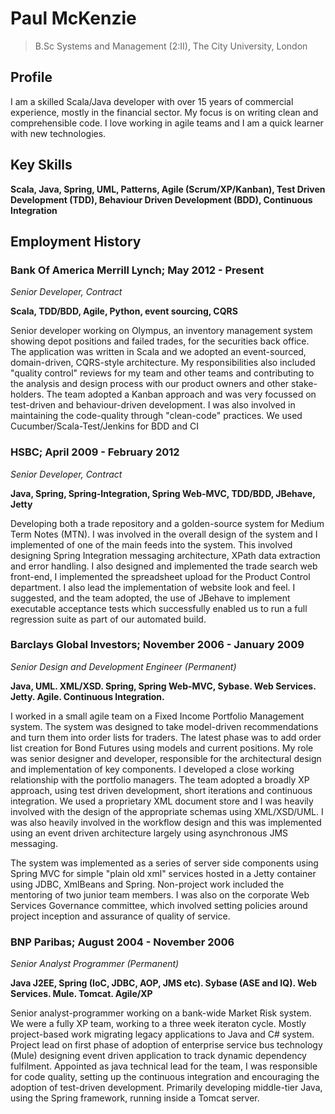 # Paul McKenzie
> B.Sc Systems and Management (2:II), The City University, London

## Profile
I am a skilled Scala/Java developer with over 15 years of commercial experience, mostly in the financial sector. My focus is on writing clean and comprehensible code. I love working in agile teams and I am a quick learner with new technologies.

## Key Skills
**Scala, Java, Spring, UML, Patterns, Agile (Scrum/XP/Kanban), Test Driven Development (TDD), Behaviour Driven Development (BDD), Continuous Integration**

## Employment History
### Bank Of America Merrill Lynch; May 2012 - Present
*Senior Developer, Contract*

**Scala, TDD/BDD, Agile, Python, event sourcing, CQRS**  

Senior developer working on Olympus, an inventory management system showing depot positions and failed trades, for the securities back office. The application was written in Scala and we adopted an event-sourced, domain-driven, CQRS-style architecture. My responsibilities also included "quality control" reviews for my team and other teams and contributing to the analysis and design process with our product owners and other stake-holders. The team adopted a Kanban approach and was very focussed on test-driven and behaviour-driven development. I was also involved in maintaining the code-quality through "clean-code" practices. We used Cucumber/Scala-Test/Jenkins for BDD and CI

### HSBC; April 2009 - February 2012

*Senior Developer, Contract*

**Java, Spring, Spring-Integration, Spring Web-MVC, TDD/BDD, JBehave, Jetty**

Developing both a trade repository and a golden-source system for Medium Term Notes (MTN). I was involved in the overall design of the system and I implemented of one of the main feeds into the system. This involved designing Spring Integration messaging architecture, XPath data extraction and error handling. I also designed and implemented the trade search web front-end, I implemented the spreadsheet upload for the Product Control department. I also lead the implementation of website look and feel. I suggested, and the team adopted, the use of JBehave to implement executable acceptance tests which successfully enabled us to run a full regression suite as part of our automated build.

### Barclays Global Investors; November 2006 - January 2009

*Senior Design and Development Engineer (Permanent)*

**Java, UML. XML/XSD. Spring, Spring Web-MVC, Sybase. Web Services. Jetty. Agile. Continuous Integration.**

I worked in a small agile team on a Fixed Income Portfolio Management system. The system was designed to take model-driven recommendations and turn them into order lists for traders. The latest phase was to add order list creation for Bond Futures using models and current positions. My role was senior designer and developer, responsible for the architectural design and implementation of key components. I developed a close working relationship with the portfolio managers. The team adopted a broadly XP approach, using test driven development, short iterations and continuous integration. We used a proprietary XML document store and I was heavily involved with the design of the appropriate schemas using XML/XSD/UML.  I was also heavily involved in the workflow design and this was implemented using an event driven architecture largely using asynchronous JMS messaging.

The system was implemented as a series of server side components using Spring MVC for simple "plain old xml" services hosted in a Jetty container using JDBC, XmlBeans and Spring.
Non-project work included the mentoring of two junior team members. I was also on the corporate Web Services Governance committee, which involved setting policies around project inception and assurance of quality of service.

### BNP Paribas; August 2004 - November 2006
*Senior Analyst Programmer (Permanent)*

**Java J2EE, Spring (IoC, JDBC, AOP, JMS etc). Sybase (ASE and IQ). Web Services. Mule. Tomcat. Agile/XP**

Senior analyst-programmer working on a bank-wide Market Risk system. We were a fully XP team, working to a three week iteraton cycle. Mostly project-based work migrating legacy applications to Java and C# system. Project lead on first phase of adoption of enterprise service bus technology (Mule) designing event driven application to track dynamic dependency fulfilment. Appointed as java technical lead for the team, I was responsible for code quality, setting up the continuous integration and encouraging the adoption of test-driven development. Primarily developing middle-tier Java, using the Spring framework, running inside a Tomcat server.

